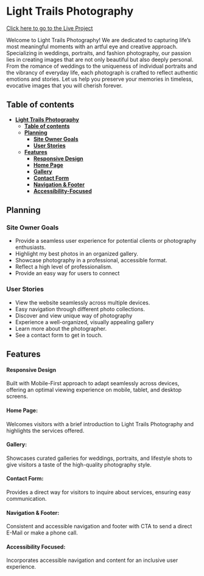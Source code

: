 # **Light Trails Photography**

[Click here to go to the Live Project](https://razmikmovsisyan.github.io/light_trails/)

Welcome to Light Trails Photography! 
We are dedicated to capturing life’s most meaningful moments with an artful eye and creative approach. 
Specializing in weddings, portraits, and fashion photography, our passion lies in creating images that are not only beautiful but also deeply personal. 
From the romance of weddings to the uniqueness of individual portraits and the vibrancy of everyday life, each photograph is crafted to reflect authentic emotions and stories. Let us help you preserve your memories in timeless, evocative images that you will cherish forever.

## **Table of contents**

- [**Light Trails Photography**](#light-trails-photography)
  - [**Table of contents**](#table-of-contents)
  - [**Planning**](#planning)
    - [**Site Owner Goals**](#site-owner-goals)
    - [**User Stories**](#user-stories)
  - [**Features**](#features)
    - [**Responsive Design**](#responsive-design)
    - [**Home Page**](#home-page)
    - [**Gallery**](#gallery)
    - [**Contact Form**](#contact-form)
    - [**Navigation & Footer**](#navigation--footer)
    - [**Accessibility-Focused**](#accessibility-focused)

## **Planning**

### **Site Owner Goals**

- Provide a seamless user experience for potential clients or photography enthusiasts.
- Highlight my best photos in an organized gallery.
- Showcase photography in a professional, accessible format.
- Reflect a high level of professionalism.
- Provide an easy way for users to connect


### **User Stories**

- View the website seamlessly across multiple devices.
- Easy navigation through different photo collections.
- Discover and view unique way of photography
- Experience a well-organized, visually appealing gallery
- Learn more about the photographer.
- See a contact form to get in touch.

## **Features**

#### **Responsive Design** 
Built with Mobile-First approach to adapt seamlessly across devices, offering an optimal viewing experience on mobile, tablet, and desktop screens.

#### **Home Page:** 
Welcomes visitors with a brief introduction to Light Trails Photography and highlights the services offered.

#### **Gallery:** 
Showcases curated galleries for weddings, portraits, and lifestyle shots to give visitors a taste of the high-quality photography style.

#### **Contact Form:** 
Provides a direct way for visitors to inquire about services, ensuring easy communication.

#### **Navigation & Footer:** 
Consistent and accessible navigation and footer with CTA to send a direct E-Mail or make a phone call.

#### **Accessibility Focused:** 
Incorporates accessible navigation and content for an inclusive user experience.

